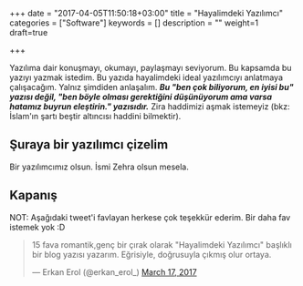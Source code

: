+++
date = "2017-04-05T11:50:18+03:00"
title = "Hayalimdeki Yazılımcı"
categories = ["Software"]
keywords = []
description = ""
weight=1
draft=true

+++

Yazılıma dair konuşmayı, okumayı, paylaşmayı seviyorum. Bu kapsamda bu yazıyı yazmak istedim. Bu yazıda hayalimdeki ideal yazılımcıyı anlatmaya çalışacağım. Yalnız şimdiden anlaşalım. ***Bu "ben çok biliyorum, en iyisi bu" yazısı değil, "ben böyle olması gerektiğini düşünüyorum ama varsa hatamız buyrun eleştirin." yazısıdır.***  Zira haddimizi aşmak istemeyiz (bkz: İslam'ın şartı beştir altıncısı haddini bilmektir). 

<!--more-->

## Şuraya bir yazılımcı çizelim

Bir yazılımcımız olsun. İsmi Zehra olsun mesela.


## Kapanış


NOT: Aşağıdaki tweet'i favlayan herkese çok teşekkür ederim. Bir daha fav istemek yok :D 

<blockquote class="twitter-tweet" data-lang="en"><p lang="tr" dir="ltr">15 fava romantik,genç bir çırak olarak &quot;Hayalimdeki Yazılımcı&quot; başlıklı bir blog yazısı yazarım. Eğrisiyle, doğrusuyla çıkmış olur ortaya.</p>&mdash; Erkan Erol (@erkan_erol_) <a href="https://twitter.com/erkan_erol_/status/842846173199253504">March 17, 2017</a></blockquote>
<script async src="//platform.twitter.com/widgets.js" charset="utf-8"></script>

